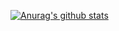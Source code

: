 <!-- ### Pedro William B Moraes -->

[![Anurag's github stats](https://github-readme-stats.vercel.app/api?username=PedroWilliam&show_icons=true&theme=tokyonight&hide=stars&count_private=true)](https://github.com/anuraghazra/github-readme-stats)

<!--
**PedroWilliam/PedroWilliam** is a ✨ _special_ ✨ repository because its `README.md` (this file) appears on your GitHub profile.

Here are some ideas to get you started:

- 🔭 I’m currently working on ...
- 🌱 I’m currently learning ...
- 👯 I’m looking to collaborate on ...
- 🤔 I’m looking for help with ...
- 💬 Ask me about ...
- 📫 How to reach me: ...
- 😄 Pronouns: ...
- ⚡ Fun fact: ...
-->
